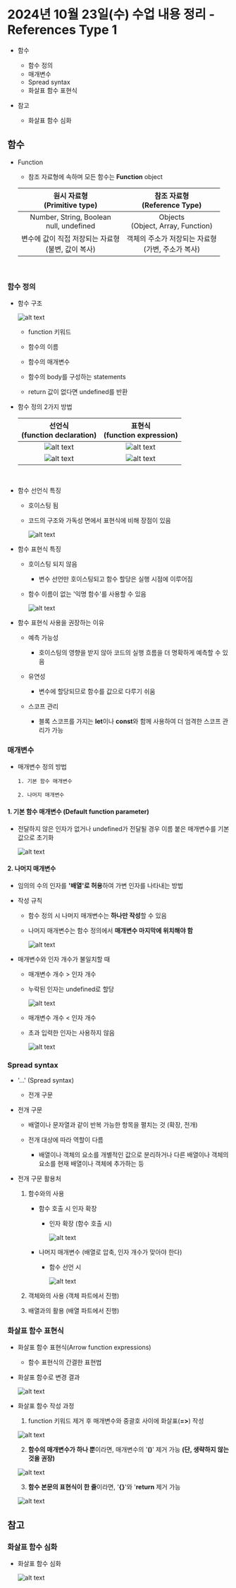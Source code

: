 # 2024년 10월 23일(수) 수업 내용 정리 - References Type 1


- 함수

  - 함수 정의
  - 매개변수
  - Spread syntax
  - 화살표 함수 표현식


- 참고

  - 화살표 함수 심화


## 함수

- Function

  - 참조 자료형에 속하며 모든 함수는 **Function** object


  |원시 자료형<br>(Primitive type)|참조 자료형<br>(Reference Type)|
  |:--:|:--:|
  |Number, String, Boolean<br>null, undefined|Objects<br>(Object, Array, Function)|
  |변수에 값이 직접 저장되는 자료형<br>(불변, 값이 복사)|객체의 주소가 저장되는 자료형<br>(가변, 주소가 복사)|
  <br>



### 함수 정의

- 함수 구조

  ![alt text](./images/image_00.png)

  - function 키워드

  - 함수의 이름

  - 함수의 매개변수

  - 함수의 body를 구성하는 statements

  - return 값이 없다면 undefined를 반환



- 함수 정의 2가지 방법

  |선언식<br>(function declaration)|표현식<br>(function expression)|
  |:--:|:--:|
  |![alt text](./images/image_01.png)|![alt text](./images/image_02.png)|
  |![alt text](./images/image_03.png)|![alt text](./images/image_04.png)|
  <br>


- 함수 선언식 특징

  - 호이스팅 됨
  
  - 코드의 구조와 가독성 면에서 표현식에 비해 장점이 있음

    ![alt text](./images/image_05.png)


- 함수 표현식 특징

  - 호이스팅 되지 않음

    - 변수 선언만 호이스팅되고 함수 할당은 실행 시점에 이루어짐

  - 함수 이름이 없는 '익명 함수'를 사용할 수 있음

    ![alt text](./images/image_06.png)


- 함수 표현식 사용을 권장하는 이유

  - 예측 가능성

    - 호이스팅의 영향을 받지 않아 코드의 실행 흐름을 더 명확하게 예측할 수 있음

  - 유연성

    - 변수에 할당되므로 함수를 값으로 다루기 쉬움

  - 스코프 관리

    - 블록 스코프를 가지는 **let**이나 **const**와 함께 사용하여 더 엄격한 스코프 관리가 가능




### 매개변수

- 매개변수 정의 방법

      1. 기본 함수 매개변수

      2. 나머지 매개변수


#### 1. 기본 함수 매개변수 (Default function parameter)

- 전달하지 않은 인자가 없거나 undefined가 전달될 경우 이름 붙은 매개변수를 기본값으로 초기화

  ![alt text](./images/image_07.png)


#### 2. 나머지 매개변수

- 임의의 수의 인자를 **'배열'로 허용**하여 가변 인자를 나타내는 방법

- 작성 규칙

  - 함수 정의 시 나머지 매개변수는 **하나만 작성**할 수 있음

  - 나머지 매개변수는 함수 정의에서 **매개변수 마지막에 위치해야 함**

    ![alt text](./images/image_08.png)


- 매개변수와 인자 개수가 불일치할 때

  - 매개변수 개수 > 인자 개수

  - 누락된 인자는 undefined로 할당

    ![alt text](./images/image_09.png)

  - 매개변수 개수 < 인자 개수

  - 초과 입력한 인자는 사용하지 않음

    ![alt text](./images/image_10.png)



### Spread syntax

- '...' (Spread syntax)

  - 전개 구문


- 전개 구문

  - 배열이나 문자열과 같이 반복 가능한 항목을 펼치는 것 (확장, 전개)

  - 전개 대상에 따라 역할이 다름

    - 배열이나 객체의 요소를 개별적인 값으로 분리하거나 다른 배열이나 객체의 요소를 현재 배열이나 객체에 추가하는 등


- 전개 구문 활용처

  1. 함수와의 사용

      - 함수 호출 시 인자 확장

        - 인자 확장 (함수 호출 시)

          ![alt text](./images/image_11.png)

      - 나머지 매개변수 (배열로 압축, 인자 개수가 맞아야 한다)

        - 함수 선언 시

          ![alt text](./images/image_12.png)

  2. 객체와의 사용 (객체 파트에서 진행)

  3. 배열과의 활용 (배열 파트에서 진행)






### 화살표 함수 표현식

- 화살표 함수 표현식(Arrow function expressions)

  - 함수 표현식의 간결한 표현법


- 화살표 함수로 변경 결과
  
  ![alt text](./images/image_13.png)


- 화살표 함수 작성 과정

  1. function 키워드 제거 후 매개변수와 중괄호 사이에 화살표(**=>**) 작성

    ![alt text](./images/image_14.png)

  2. **함수의 매개변수가 하나 뿐**이라면, 매개변수의 '**()**' 제거 가능 **(단, 생략하지 않는 것을 권장)**

    ![alt text](./images/image_15.png)

  3. **함수 본문의 표현식이 한 줄**이라면, '**{}**'와 '**return** 제거 가능

    ![alt text](./images/image_16.png)



## 참고

### 화살표 함수 심화

- 화살표 함수 심화

  ![alt text](./images/image_17.png)